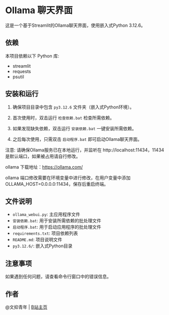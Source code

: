 # Ollama 聊天界面

这是一个基于Streamlit的Ollama聊天界面，使用嵌入式Python 3.12.6。

## 依赖

本项目依赖以下 Python 库:

- streamlit
- requests
- psutil

## 安装和运行

1. 确保项目目录中包含 `py3.12.6` 文件夹（嵌入式Python环境）。

2. 首次使用时，双击运行 `检查依赖.bat` 检查所需依赖。

3. 如果发现缺失依赖，双击运行 `安装依赖.bat` 一键安装所需依赖。

4. 之后每次使用，只需双击 `启动程序.bat` 即可启动Ollama聊天界面。

注意: 请确保Ollama服务已在本地运行，并监听在 http://localhost:11434，11434是默认端口，如果被占用请自行修改。

ollama 下载地址：https://ollama.com/

ollama 端口修改需要在环境变量中进行修改，在用户变量中添加 OLLAMA_HOST=0.0.0.0:11434，保存后重启终端。   


## 文件说明

- `ollama_webui.py`: 主应用程序文件
- `安装依赖.bat`: 用于安装所需依赖的批处理文件
- `启动程序.bat`: 用于启动应用程序的批处理文件
- `requirements.txt`: 项目依赖列表
- `README.md`: 项目说明文件
- `py3.12.6/`: 嵌入式Python目录

## 注意事项

如果遇到任何问题，请查看命令行窗口中的错误信息。

## 作者

@文抑青年 | [B站主页](https://space.bilibili.com/259012968)
